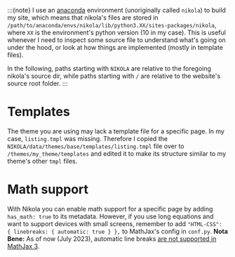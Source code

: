 <!--
.. title: Nikola tips
.. slug: nikola
.. date: 2023-07-02 21:41:48 UTC+02:00
.. tags: nikola, tips
.. category: development
.. link: 
.. description: 
.. type: text
-->

:::{note}
I use an [anaconda](https://www.anaconda.com/) environment (unoriginally called `nikola`) to build my site, which means that nikola's files are stored in `/path/to/anaconda/envs/nikola/lib/python3.XX/sites-packages/nikola`, where `XX` is the environment's python version (10 in my case). This is useful whenever I need to inspect some source file to understand what's going on under the hood, or look at how things are implemented (mostly in template files).

In the following, paths starting with `NIKOLA` are relative to the foregoing nikola's source dir, while paths starting with `/` are relative to the website's source root folder.
:::

# Templates

The theme you are using may lack a template file for a specific page. In my case, `listing.tmpl` was missing. Therefore I copied the `NIKOLA/data/themes/base/templates/listing.tmpl` file over to `/themes/my_theme/templates` and edited it to make its structure similar to my theme's other `tmpl` files.

# Math support

With Nikola you can enable math support for a specific page by adding `has_math: true` to its metadata. However, if you use long equations and want to support devices with small screens, remember to add `"HTML-CSS": { linebreaks: { automatic: true } },` to MathJax's config in `conf.py`. **Nota Bene:** As of now (July 2023), automatic line breaks [are not supported in MathJax 3](https://docs.mathjax.org/en/latest/output/linebreaks.html).
